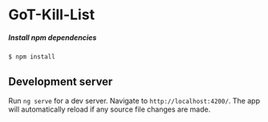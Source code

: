 # GoT-Kill-List

##### Install npm dependencies
```
$ npm install
```

## Development server
Run `ng serve` for a dev server. Navigate to `http://localhost:4200/`. The app will automatically reload if any source file changes are made.
